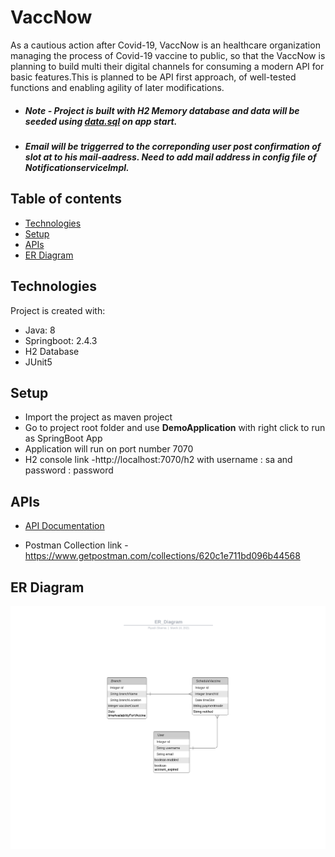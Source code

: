 # VaccNow

As a cautious action after Covid-19, VaccNow is an healthcare organization managing the process of Covid-19 vaccine to public, so that the VaccNow is planning to build multi their digital channels for consuming a modern API for basic features.This is planned to be API first approach, of well-tested functions and enabling agility of later modifications.

* ##### Note - Project is built with H2 Memory database and data will be seeded using [data.sql](https://github.com/pisharma2505/vaccine-now/blob/60ba1506b3aa968484f3eb683a82b40ab034bdbf/src/main/resources/data.sql)  on app start.
* ##### Email will be triggerred to the correponding user post confirmation of slot at to his mail-aadress. Need to add mail address in config file of NotificationserviceImpl.

## Table of contents
* [Technologies](#technologies)
* [Setup](#setup)
* [APIs](#apis)
* [ER Diagram](#erd)


## Technologies

Project is created with:
* Java: 8
* Springboot: 2.4.3
* H2 Database
* JUnit5

## Setup
* Import the project as maven project
* Go to project root folder and use **DemoApplication**  with right click to run as SpringBoot App
* Application will run on port number 7070 
* H2 console link -http://localhost:7070/h2  with username : sa and password : password

## APIs

* [API Documentation](https://documenter.getpostman.com/view/12462719/Tz5nceJa)

* Postman Collection link -https://www.getpostman.com/collections/620c1e711bd096b44568

## ER Diagram

![alt text](https://github.com/pisharma2505/vaccine-now/blob/60ba1506b3aa968484f3eb683a82b40ab034bdbf/src/main/resources/ERDiagram/ER_Diagram.png)
